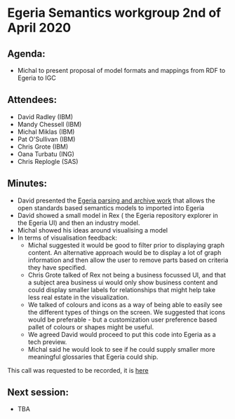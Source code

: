 # Egeria Semantics workgroup 2nd of April 2020

## Agenda:
* Michal to present proposal of model formats and mappings from RDF to Egeria to IGC  

## Attendees:
* David Radley (IBM)
* Mandy Chessell (IBM)
* Michal Miklas (IBM)
* Pat O'Sullivan (IBM)
* Chris Grote (IBM)
* Oana Turbatu (ING)
* Chris Replogle (SAS)

## Minutes:
* David presented the [Egeria parsing and archive work](../documents/Semantics%20call%2023rd%20of%20April.pptx) that allows the open standards based semantics models to imported into Egeria
* David showed a small model in Rex ( the Egeria repository explorer in the Egeria UI) and then an industry model.
* Michal showed his ideas around visualising a model
* In terms of visualisation feedback:
    * Michal suggested it would be good to filter prior to displaying graph content. An alternative approach would be 
    to display a lot of graph information and then allow the user to remove parts based on criteria they have specified.
    * Chris Grote talked of Rex not being a business focussed UI, and that a subject area business ui would only show business content 
    and could display smaller labels for relationships that might help take less real estate in the visualization.
    * We talked of colours and icons as a way of being able to easily see the different types of things on the screen. We
    suggested that icons would be preferable - but a customization user preference based pallet of colours or shapes might be useful.
    * We agreed David would proceed to put this code into Egeria as a tech preview.
    * Michal said he would look to see if he could supply smaller more meaningful glossaries that Egeria could ship.         

 This call was requested to be recorded, it is [here](../meeting-recordings/23rd%20April%202020%20meeting.mp4)
## Next session:
* TBA 